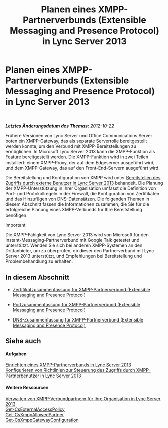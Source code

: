﻿---
title: Planen eines XMPP-Partnerverbunds (Extensible Messaging and Presence Protocol) in Lync Server 2013
TOCTitle: Planen eines XMPP-Partnerverbunds (Extensible Messaging and Presence Protocol) in Lync Server 2013
ms:assetid: 952b33e2-1f58-4831-9a39-1dfec2a316ad
ms:mtpsurl: https://technet.microsoft.com/de-de/library/JJ205107(v=OCS.15)
ms:contentKeyID: 49294790
ms.date: 05/19/2016
mtps_version: v=OCS.15
ms.translationtype: HT
---

# Planen eines XMPP-Partnerverbunds (Extensible Messaging and Presence Protocol) in Lync Server 2013

 

_**Letztes Änderungsdatum des Themas:** 2012-10-22_

Frühere Versionen von Lync Server und Office Communications Server boten ein XMPP-Gateway, das als separate Serverrolle bereitgestellt werden konnte, um den Verbund mit XMPP-Bereitstellungen zu ermöglichen. In Microsoft Lync Server 2013 kann die XMPP-Funktion als Feature bereitgestellt werden. Die XMPP-Funktion wird in zwei Teilen installiert: einem XMPP-Proxy, der auf dem Edgeserver ausgeführt wird, und dem XMPP-Gateway, das auf den Front-End-Servern ausgeführt wird.

Die Bereitstellung und Konfiguration von XMPP wird unter [Bereitstellen des Zugriffs durch externe Benutzer in Lync Server 2013](lync-server-2013-deploying-external-user-access.md) behandelt. Die Planung der XMPP-Unterstützung in Ihrer Organisation umfasst die Definition von Port- und Protokollregeln in der Firewall, die Konfiguration von Zertifikaten und das Hinzufügen von DNS-Datensätzen. Die folgenden Themen in diesem Abschnitt fassen die Informationen zusammen, die Sie für die erfolgreiche Planung eines XMPP-Verbunds für Ihre Bereitstellung benötigen.


> [!IMPORTANT]
> Die XMPP-Fähigkeit von Lync Server 2013 wird von Microsoft für den Instant-Messaging-Partnerverbund mit Google Talk getestet und unterstützt. Wenden Sie sich bei anderen XMPP-Systemen an den Drittanbieter, um zu überprüfen, ob dieser den Partnerverbund mit Lync Server 2013 unterstützt, und Empfehlungen bei Bereitstellung und Problembehandlung zu erhalten.



## In diesem Abschnitt

  - [Zertifikatzusammenfassung für XMPP-Partnerverbund (Extensible Messaging and Presence Protocol)](lync-server-2013-certificate-summary-extensible-messaging-and-presence-protocol-xmpp-federation.md)

  - [Portzusammenfassung für XMPP-Partnerverbund (Extensible Messaging and Presence Protocol)](lync-server-2013-port-summary-extensible-messaging-and-presence-protocol-xmpp-federation.md)

  - [DNS-Zusammenfassung für XMPP-Partnerverbund (Extensible Messaging and Presence Protocol)](lync-server-2013-dns-summary-extensible-messaging-and-presence-protocol-xmpp-federation.md)

## Siehe auch

#### Aufgaben

[Einrichten eines XMPP-Partnerverbunds in Lync Server 2013](lync-server-2013-setting-up-xmpp-federation.md)  
[Konfigurieren von Richtlinien zur Steuerung des Zugriffs durch XMPP-Partnerbenutzer in Lync Server 2013](lync-server-2013-configure-policies-to-control-xmpp-federated-user-access.md)  

#### Weitere Ressourcen

[Verwalten von XMPP-Verbundpartnern für Ihre Organisation in Lync Server 2013](lync-server-2013-manage-xmpp-federated-partners-for-your-organization.md)  
[Get-CsExternalAccessPolicy](get-csexternalaccesspolicy.md)  
[Get-CsXmppAllowedPartner](get-csxmppallowedpartner.md)  
[Get-CsXmppGatewayConfiguration](get-csxmppgatewayconfiguration.md)

